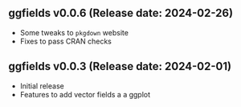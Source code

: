 ggfields v0.0.6 (Release date: 2024-02-26)
-------------

 * Some tweaks to `pkgdown` website
 * Fixes to pass CRAN checks

ggfields v0.0.3 (Release date: 2024-02-01)
-------------

  * Initial release
  * Features to add vector fields a a ggplot